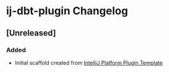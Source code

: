 <!-- Keep a Changelog guide -> https://keepachangelog.com -->

# ij-dbt-plugin Changelog

## [Unreleased]
### Added
- Initial scaffold created from [IntelliJ Platform Plugin Template](https://github.com/JetBrains/intellij-platform-plugin-template)
